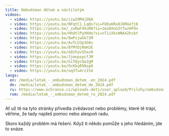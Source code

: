```yaml
---
title: Ombudsman dětem a náctiletým
videos:
  - video: https://youtu.be/iiw2OM4jDbA
  - video: https://youtu.be/NFqtC1_LqQs?si=FUEa6RxOJORGefj6
  - video: https://youtu.be/_zuRwF4XuR0?si=1mz8XnG3tTwzHP4n
  - video: https://youtu.be/HhdtlPyXKHo?si=nT1iXkcWNA42hcbt
  - video: https://youtu.be/8wPzjwGk72M
  - video: https://youtu.be/AvfLU3p3G8s
  - video: https://youtu.be/BfMYDjRmHJE
  - video: https://youtu.be/eD2FpvShaz8
  - video: https://youtu.be/JjmnpspcfJM
  - video: https://youtu.be/GiTQycQaZgM
  - video: https://youtu.be/OcKbyR5Nzp0
  - video: https://youtu.be/oq3Tu4rzI54
langs:
  en: /media/letak_-_ombudsman_detem_-en_2024.pdf
  de: /media/letak_-_ombudsman_detem_de_2024.pdf
  ru: https://www.ochrance.cz/uploads-deti/user_upload/Prilohy/ombudsman_detem/Letak_-_Ombudsman_detem__rustina_-_anglicke_logo_.pdf
  rom: /media/letak_-_ombudsman_detem_ro_2024.pdf
---
```

Ať už tě na tyto stránky přivedla zvědavost nebo problémy, které tě trápí, věříme, že tady najdeš pomoc nebo alespoň radu.

Skoro každý problém má řešení. Když ti někdo pomůže s jeho hledáním, jde to snáze.